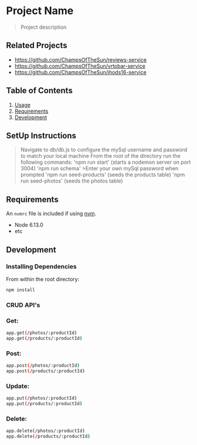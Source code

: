 # Project Name

> Project description

## Related Projects

  - https://github.com/ChampsOfTheSun/reviews-service
  - https://github.com/ChampsOfTheSun/vrtobar-service
  - https://github.com/ChampsOfTheSun/jhods16-service

## Table of Contents

1. [Usage](#Usage)
1. [Requirements](#requirements)
1. [Development](#development)

## SetUp Instructions

> Navigate to db/db.js to configure the mySql username and password to match your local machine
> From the root of the directory run the following commands:
  > 'npm run start' (starts a nodemon server on port 3004)
  > 'npm run schema' 
    >Enter your own mySql password when prompted
  > 'npm run seed-products' (seeds the products table)
  > 'npm run seed-photos' (seeds the photos table)

## Requirements

An `nvmrc` file is included if using [nvm](https://github.com/creationix/nvm).

- Node 6.13.0
- etc

## Development

### Installing Dependencies

From within the root directory:

```sh
npm install
```

### CRUD API's

### Get:
```sh
app.get(/photos/:productId)
app.get(/products/:productId)
```
### Post:
```sh
app.post(/photos/:productId)
app.post(/products/:productId)
```
### Update:
```sh
app.put(/photos/:productId)
app.put(/products/:productId)
```
### Delete:
```sh
app.delete(/photos/:productId)
app.delete(/products/:productId)
```
